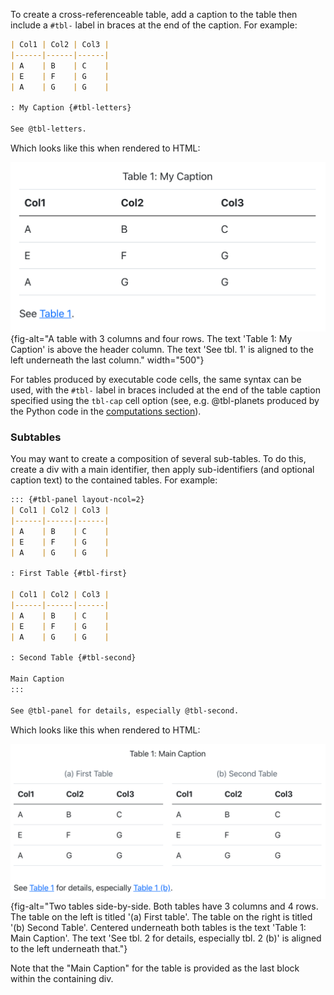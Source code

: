 

To create a cross-referenceable table, add a caption to the table then include a `#tbl-` label in braces at the end of the caption. For example:

``` markdown
| Col1 | Col2 | Col3 |
|------|------|------|
| A    | B    | C    |
| E    | F    | G    |
| A    | G    | G    |

: My Caption {#tbl-letters}

See @tbl-letters.
```

Which looks like this when rendered to HTML:

![](images/crossref-table.png){fig-alt="A table with 3 columns and four rows. The text 'Table 1: My Caption' is above the header column. The text 'See tbl. 1' is aligned to the left underneath the last column." width="500"}

For tables produced by executable code cells, the same syntax can be used, with the `#tbl-` label in braces included at the end of the table caption specified using the `tbl-cap` cell option (see, e.g. @tbl-planets produced by the Python code in the [computations section](#computations)).

### Subtables

You may want to create a composition of several sub-tables. To do this, create a div with a main identifier, then apply sub-identifiers (and optional caption text) to the contained tables. For example:

``` markdown
::: {#tbl-panel layout-ncol=2}
| Col1 | Col2 | Col3 |
|------|------|------|
| A    | B    | C    |
| E    | F    | G    |
| A    | G    | G    |

: First Table {#tbl-first}

| Col1 | Col2 | Col3 |
|------|------|------|
| A    | B    | C    |
| E    | F    | G    |
| A    | G    | G    |

: Second Table {#tbl-second}

Main Caption
:::

See @tbl-panel for details, especially @tbl-second.
```

Which looks like this when rendered to HTML:

![](/docs/authoring/images/crossref-subtable.png){fig-alt="Two tables side-by-side. Both tables have 3 columns and 4 rows. The table on the left is titled '(a) First table'. The table on the right is titled '(b) Second Table'. Centered underneath both tables is the text 'Table 1: Main Caption'. The text 'See tbl. 2 for details, especially tbl. 2 (b)' is aligned to the left underneath that."}

Note that the "Main Caption" for the table is provided as the last block within the containing div.


